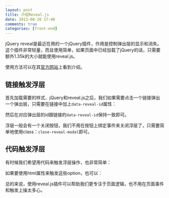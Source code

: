 ```yaml
---
layout: post
title: 介绍Reveal.js
date: 2013-08-20 17:40
comments: true
categories: [front-end]
---
```


jQuery reveal是最近在用的一个jQuery插件，作用是控制弹出层的显示和消失。这个插件非常轻量，而且使用简单，如果页面中已经加载了jQuery的话，只需要额外1.35k的大小就能使用reveal.js。

使用方法可以在其[官方网站](http://zurb.com/playground/reveal-modal-plugin)上看到介绍。

链接触发浮层
---

首先加载需要的样式、jQuery和reveal.js之后，我们如果需要点击一个链接弹出一个弹出层，只需要在链接中加上`data-reveal-id`属性：

<script type="text/javascript" src="https://snipt.net/embed/a7a11463256a8e55e13ab69feadfa9d0/"></script>

然后在对应弹出层的id跟链接的`data-reveal-id`保持一致即可。

<script type="text/javascript" src="https://snipt.net/embed/3bc5dfa546b4780472545eb8fea109f6/"></script>

浮层一般会有一个关闭按钮，我们不用在按钮上绑定事件来关闭浮层了，只需要简单地使用class：`close-reveal-modal`即可。

代码触发浮层
---

有时候我们希望用代码来触发浮层操作，也非常简单：

<script type="text/javascript" src="https://snipt.net/embed/d497a8f659e1c610f6ce1a48e8669105/"></script>

如果要使用html属性来触发这些option，也可以：

<script type="text/javascript" src="https://snipt.net/embed/34db731ca7ab2b9eabe5ac5dd381ea28/"></script>

总的来说，使用reveal.js插件可以帮助我们更专注于页面逻辑，也不用在页面事件和触发上操太多心。

